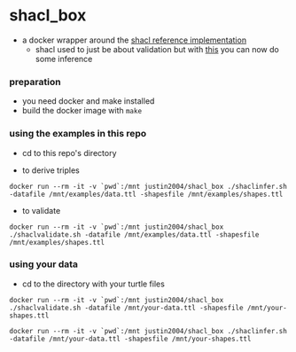 # shacl_box

- a docker wrapper around the [shacl reference implementation](https://github.com/TopQuadrant/shacl)
    - shacl used to just be about validation but with [this](https://w3c.github.io/shacl/shacl-af/) you can now do some inference


### preparation

- you need docker and make installed 
- build the docker image with `make`

### using the examples in this repo

- cd to this repo's directory

- to derive triples
```
docker run --rm -it -v `pwd`:/mnt justin2004/shacl_box ./shaclinfer.sh -datafile /mnt/examples/data.ttl -shapesfile /mnt/examples/shapes.ttl
```

- to validate
```
docker run --rm -it -v `pwd`:/mnt justin2004/shacl_box ./shaclvalidate.sh -datafile /mnt/examples/data.ttl -shapesfile /mnt/examples/shapes.ttl
```


### using your data

- cd to the directory with your turtle files

```
docker run --rm -it -v `pwd`:/mnt justin2004/shacl_box ./shaclvalidate.sh -datafile /mnt/your-data.ttl -shapesfile /mnt/your-shapes.ttl
```

```
docker run --rm -it -v `pwd`:/mnt justin2004/shacl_box ./shaclinfer.sh -datafile /mnt/your-data.ttl -shapesfile /mnt/your-shapes.ttl
```

